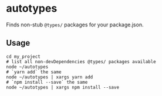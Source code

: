 autotypes
=========

Finds non-stub `@types/` packages for your package.json.

Usage
-----

```
cd my_project
# list all non-devDependencies @types/ packages available
node ~/autotypes
# `yarn add` the same
node ~/autotypes | xargs yarn add
# `npm install --save` the same
node ~/autotypes | xargs npm install --save
```

